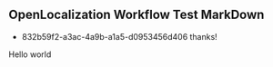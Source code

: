 ## OpenLocalization Workflow Test MarkDown
* 832b59f2-a3ac-4a9b-a1a5-d0953456d406 
thanks!

Hello world